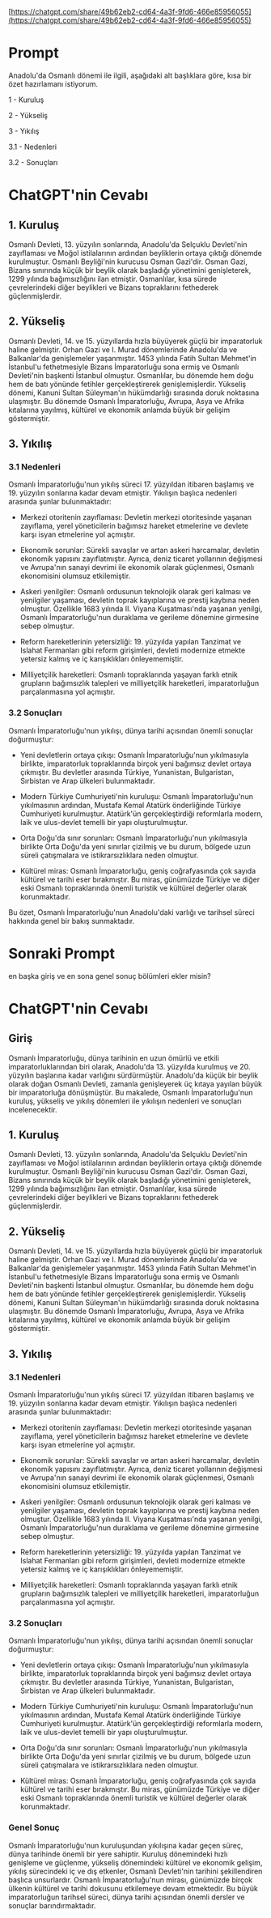 <link rel="stylesheet" href="style.css" />
<script src="main.js"></script>

[https://chatgpt.com/share/49b62eb2-cd64-4a3f-9fd6-466e85956055](https://chatgpt.com/share/49b62eb2-cd64-4a3f-9fd6-466e85956055)

# Prompt
Anadolu'da Osmanlı dönemi ile ilgili, aşağıdaki alt başlıklara göre, kısa bir özet hazırlamanı istiyorum.
 
1 - Kuruluş 

2 - Yükseliş

3 - Yıkılış 

3.1 - Nedenleri

3.2 - Sonuçları

# ChatGPT'nin Cevabı

## 1. Kuruluş
Osmanlı Devleti, 13. yüzyılın sonlarında, Anadolu'da Selçuklu Devleti'nin zayıflaması ve Moğol istilalarının ardından beyliklerin ortaya çıktığı dönemde kurulmuştur. Osmanlı Beyliği'nin kurucusu Osman Gazi'dir. Osman Gazi, Bizans sınırında küçük bir beylik olarak başladığı yönetimini genişleterek, 1299 yılında bağımsızlığını ilan etmiştir. Osmanlılar, kısa sürede çevrelerindeki diğer beylikleri ve Bizans topraklarını fethederek güçlenmişlerdir.

## 2. Yükseliş
Osmanlı Devleti, 14. ve 15. yüzyıllarda hızla büyüyerek güçlü bir imparatorluk haline gelmiştir. Orhan Gazi ve I. Murad dönemlerinde Anadolu'da ve Balkanlar'da genişlemeler yaşanmıştır. 1453 yılında Fatih Sultan Mehmet'in İstanbul'u fethetmesiyle Bizans İmparatorluğu sona ermiş ve Osmanlı Devleti'nin başkenti İstanbul olmuştur. Osmanlılar, bu dönemde hem doğu hem de batı yönünde fetihler gerçekleştirerek genişlemişlerdir. Yükseliş dönemi, Kanuni Sultan Süleyman'ın hükümdarlığı sırasında doruk noktasına ulaşmıştır. Bu dönemde Osmanlı İmparatorluğu, Avrupa, Asya ve Afrika kıtalarına yayılmış, kültürel ve ekonomik anlamda büyük bir gelişim göstermiştir.

## 3. Yıkılış
### 3.1 Nedenleri
Osmanlı İmparatorluğu'nun yıkılış süreci 17. yüzyıldan itibaren başlamış ve 19. yüzyılın sonlarına kadar devam etmiştir. Yıkılışın başlıca nedenleri arasında şunlar bulunmaktadır:

* Merkezi otoritenin zayıflaması: Devletin merkezi otoritesinde yaşanan zayıflama, yerel yöneticilerin bağımsız hareket etmelerine ve devlete karşı isyan etmelerine yol açmıştır.

* Ekonomik sorunlar: Sürekli savaşlar ve artan askeri harcamalar, devletin ekonomik yapısını zayıflatmıştır. Ayrıca, deniz ticaret yollarının değişmesi ve Avrupa'nın sanayi devrimi ile ekonomik olarak güçlenmesi, Osmanlı ekonomisini olumsuz etkilemiştir.

* Askeri yenilgiler: Osmanlı ordusunun teknolojik olarak geri kalması ve yenilgiler yaşaması, devletin toprak kayıplarına ve prestij kaybına neden olmuştur. Özellikle 1683 yılında II. Viyana Kuşatması'nda yaşanan yenilgi, Osmanlı İmparatorluğu'nun duraklama ve gerileme dönemine girmesine sebep olmuştur.

* Reform hareketlerinin yetersizliği: 19. yüzyılda yapılan Tanzimat ve Islahat Fermanları gibi reform girişimleri, devleti modernize etmekte yetersiz kalmış ve iç karışıklıkları önleyememiştir.

* Milliyetçilik hareketleri: Osmanlı topraklarında yaşayan farklı etnik grupların bağımsızlık talepleri ve milliyetçilik hareketleri, imparatorluğun parçalanmasına yol açmıştır.

### 3.2 Sonuçları
Osmanlı İmparatorluğu'nun yıkılışı, dünya tarihi açısından önemli sonuçlar doğurmuştur:

* Yeni devletlerin ortaya çıkışı: Osmanlı İmparatorluğu'nun yıkılmasıyla birlikte, imparatorluk topraklarında birçok yeni bağımsız devlet ortaya çıkmıştır. Bu devletler arasında Türkiye, Yunanistan, Bulgaristan, Sırbistan ve Arap ülkeleri bulunmaktadır.

* Modern Türkiye Cumhuriyeti'nin kuruluşu: Osmanlı İmparatorluğu'nun yıkılmasının ardından, Mustafa Kemal Atatürk önderliğinde Türkiye Cumhuriyeti kurulmuştur. Atatürk'ün gerçekleştirdiği reformlarla modern, laik ve ulus-devlet temelli bir yapı oluşturulmuştur.

* Orta Doğu'da sınır sorunları: Osmanlı İmparatorluğu'nun yıkılmasıyla birlikte Orta Doğu'da yeni sınırlar çizilmiş ve bu durum, bölgede uzun süreli çatışmalara ve istikrarsızlıklara neden olmuştur.

* Kültürel miras: Osmanlı İmparatorluğu, geniş coğrafyasında çok sayıda kültürel ve tarihi eser bırakmıştır. Bu miras, günümüzde Türkiye ve diğer eski Osmanlı topraklarında önemli turistik ve kültürel değerler olarak korunmaktadır.

Bu özet, Osmanlı İmparatorluğu'nun Anadolu'daki varlığı ve tarihsel süreci hakkında genel bir bakış sunmaktadır.

# Sonraki Prompt
en başka giriş ve en sona genel sonuç bölümleri ekler misin?

# ChatGPT'nin Cevabı

## Giriş
Osmanlı İmparatorluğu, dünya tarihinin en uzun ömürlü ve etkili imparatorluklarından biri olarak, Anadolu'da 13. yüzyılda kurulmuş ve 20. yüzyılın başlarına kadar varlığını sürdürmüştür. Anadolu'da küçük bir beylik olarak doğan Osmanlı Devleti, zamanla genişleyerek üç kıtaya yayılan büyük bir imparatorluğa dönüşmüştür. Bu makalede, Osmanlı İmparatorluğu'nun kuruluş, yükseliş ve yıkılış dönemleri ile yıkılışın nedenleri ve sonuçları incelenecektir.

## 1. Kuruluş
Osmanlı Devleti, 13. yüzyılın sonlarında, Anadolu'da Selçuklu Devleti'nin zayıflaması ve Moğol istilalarının ardından beyliklerin ortaya çıktığı dönemde kurulmuştur. Osmanlı Beyliği'nin kurucusu Osman Gazi'dir. Osman Gazi, Bizans sınırında küçük bir beylik olarak başladığı yönetimini genişleterek, 1299 yılında bağımsızlığını ilan etmiştir. Osmanlılar, kısa sürede çevrelerindeki diğer beylikleri ve Bizans topraklarını fethederek güçlenmişlerdir.

## 2. Yükseliş
Osmanlı Devleti, 14. ve 15. yüzyıllarda hızla büyüyerek güçlü bir imparatorluk haline gelmiştir. Orhan Gazi ve I. Murad dönemlerinde Anadolu'da ve Balkanlar'da genişlemeler yaşanmıştır. 1453 yılında Fatih Sultan Mehmet'in İstanbul'u fethetmesiyle Bizans İmparatorluğu sona ermiş ve Osmanlı Devleti'nin başkenti İstanbul olmuştur. Osmanlılar, bu dönemde hem doğu hem de batı yönünde fetihler gerçekleştirerek genişlemişlerdir. Yükseliş dönemi, Kanuni Sultan Süleyman'ın hükümdarlığı sırasında doruk noktasına ulaşmıştır. Bu dönemde Osmanlı İmparatorluğu, Avrupa, Asya ve Afrika kıtalarına yayılmış, kültürel ve ekonomik anlamda büyük bir gelişim göstermiştir.

## 3. Yıkılış
### 3.1 Nedenleri
Osmanlı İmparatorluğu'nun yıkılış süreci 17. yüzyıldan itibaren başlamış ve 19. yüzyılın sonlarına kadar devam etmiştir. Yıkılışın başlıca nedenleri arasında şunlar bulunmaktadır:

* Merkezi otoritenin zayıflaması: Devletin merkezi otoritesinde yaşanan zayıflama, yerel yöneticilerin bağımsız hareket etmelerine ve devlete karşı isyan etmelerine yol açmıştır.

* Ekonomik sorunlar: Sürekli savaşlar ve artan askeri harcamalar, devletin ekonomik yapısını zayıflatmıştır. Ayrıca, deniz ticaret yollarının değişmesi ve Avrupa'nın sanayi devrimi ile ekonomik olarak güçlenmesi, Osmanlı ekonomisini olumsuz etkilemiştir.

* Askeri yenilgiler: Osmanlı ordusunun teknolojik olarak geri kalması ve yenilgiler yaşaması, devletin toprak kayıplarına ve prestij kaybına neden olmuştur. Özellikle 1683 yılında II. Viyana Kuşatması'nda yaşanan yenilgi, Osmanlı İmparatorluğu'nun duraklama ve gerileme dönemine girmesine sebep olmuştur.

* Reform hareketlerinin yetersizliği: 19. yüzyılda yapılan Tanzimat ve Islahat Fermanları gibi reform girişimleri, devleti modernize etmekte yetersiz kalmış ve iç karışıklıkları önleyememiştir.

* Milliyetçilik hareketleri: Osmanlı topraklarında yaşayan farklı etnik grupların bağımsızlık talepleri ve milliyetçilik hareketleri, imparatorluğun parçalanmasına yol açmıştır.

### 3.2 Sonuçları
Osmanlı İmparatorluğu'nun yıkılışı, dünya tarihi açısından önemli sonuçlar doğurmuştur:

* Yeni devletlerin ortaya çıkışı: Osmanlı İmparatorluğu'nun yıkılmasıyla birlikte, imparatorluk topraklarında birçok yeni bağımsız devlet ortaya çıkmıştır. Bu devletler arasında Türkiye, Yunanistan, Bulgaristan, Sırbistan ve Arap ülkeleri bulunmaktadır.

* Modern Türkiye Cumhuriyeti'nin kuruluşu: Osmanlı İmparatorluğu'nun yıkılmasının ardından, Mustafa Kemal Atatürk önderliğinde Türkiye Cumhuriyeti kurulmuştur. Atatürk'ün gerçekleştirdiği reformlarla modern, laik ve ulus-devlet temelli bir yapı oluşturulmuştur.

* Orta Doğu'da sınır sorunları: Osmanlı İmparatorluğu'nun yıkılmasıyla birlikte Orta Doğu'da yeni sınırlar çizilmiş ve bu durum, bölgede uzun süreli çatışmalara ve istikrarsızlıklara neden olmuştur.

* Kültürel miras: Osmanlı İmparatorluğu, geniş coğrafyasında çok sayıda kültürel ve tarihi eser bırakmıştır. Bu miras, günümüzde Türkiye ve diğer eski Osmanlı topraklarında önemli turistik ve kültürel değerler olarak korunmaktadır.

### Genel Sonuç
Osmanlı İmparatorluğu'nun kuruluşundan yıkılışına kadar geçen süreç, dünya tarihinde önemli bir yere sahiptir. Kuruluş dönemindeki hızlı genişleme ve güçlenme, yükseliş dönemindeki kültürel ve ekonomik gelişim, yıkılış sürecindeki iç ve dış etkenler, Osmanlı Devleti'nin tarihini şekillendiren başlıca unsurlardır. Osmanlı İmparatorluğu'nun mirası, günümüzde birçok ülkenin kültürel ve tarihi dokusunu etkilemeye devam etmektedir. Bu büyük imparatorluğun tarihsel süreci, dünya tarihi açısından önemli dersler ve sonuçlar barındırmaktadır.
